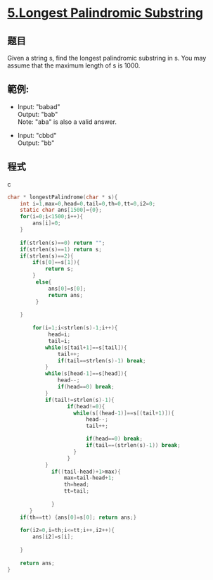# [5.Longest Palindromic Substring](https://leetcode.com/problems/longest-palindromic-substring)

## 题目

Given a string s, find the longest palindromic substring in s. You may assume that the maximum length of s is 1000.

## 範例:

*  Input: "babad"   
   Output: "bab"    
   Note: "aba" is also a valid answer.    

* Input: "cbbd"     
  Output: "bb"    

## 程式
c
```c
char * longestPalindrome(char * s){
    int i=1,max=0,head=0,tail=0,th=0,tt=0,i2=0;
    static char ans[1500]={0};
    for(i=0;i<1500;i++){
        ans[i]=0;
    }
    
    if(strlen(s)==0) return "";
    if(strlen(s)==1) return s;
    if(strlen(s)==2){
        if(s[0]==s[1]){
            return s;
        }
         else{
             ans[0]=s[0]; 
             return ans;
         }
        
    }
    
        for(i=1;i<strlen(s)-1;i++){
             head=i;
             tail=i;
            while(s[tail+1]==s[tail]){
                tail++;
                if(tail==strlen(s)-1) break;
            }
            while(s[head-1]==s[head]){
                head--;
                if(head==0) break;
            }
            if(tail!=strlen(s)-1){
                   if(head!=0){
                     while(s[(head-1)]==s[(tail+1)]){
                         head--;
                         tail++;

                         if(head==0) break;
                         if(tail==(strlen(s)-1)) break;
                     }
                   }
            }
              if((tail-head)+1>max){
                  max=tail-head+1;
                  th=head;
                  tt=tail;
                   
              }          
       }  
    if(th==tt) {ans[0]=s[0]; return ans;}
    
    for(i2=0,i=th;i<=tt;i++,i2++){
        ans[i2]=s[i];   
      
    }
   
    return ans;
}

```

